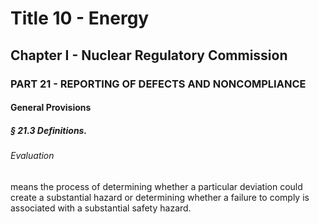 
# Title 10 - Energy
## Chapter I - Nuclear Regulatory Commission
### PART 21 - REPORTING OF DEFECTS AND NONCOMPLIANCE
#### General Provisions
##### § 21.3 Definitions.
###### Evaluation

means the process of determining whether a particular deviation could create a substantial hazard or determining whether a failure to comply is associated with a substantial safety hazard.
